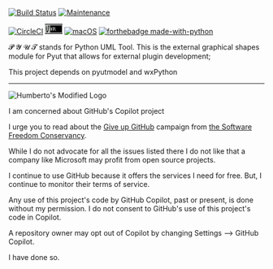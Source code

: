 
[![Build Status](https://app.travis-ci.com/hasii2011/ogl.svg?branch=master)](https://app.travis-ci.com/hasii2011/ogl)
[![Maintenance](https://img.shields.io/badge/Maintained%3F-yes-green.svg)](https://GitHub.com/Naereen/StrapDown.js/graphs/commit-activity)

[![CircleCI](https://dl.circleci.com/status-badge/img/gh/hasii2011/ogl/tree/master.svg?style=svg)](https://dl.circleci.com/status-badge/redirect/gh/hasii2011/ogl/tree/master)
<img width="34" height="20" src="./ogl/resources/img/agpl-license-web-badge-version-2.png"/> 
[![macOS](https://svgshare.com/i/ZjP.svg)](https://svgshare.com/i/ZjP.svg)
[![forthebadge made-with-python](http://ForTheBadge.com/images/badges/made-with-python.svg)](https://www.python.org/)

𝓟 𝓨 𝓤 𝓣 stands for Python UML Tool. This is the external graphical shapes module for Pyut
that allows for external plugin development;

This project depends on pyutmodel and wxPython


------


![Humberto's Modified Logo](https://raw.githubusercontent.com/wiki/hasii2011/gittodoistclone/images/SillyGitHub.png)

I am concerned about GitHub's Copilot project



I urge you to read about the
[Give up GitHub](https://GiveUpGitHub.org) campaign from
[the Software Freedom Conservancy](https://sfconservancy.org).

While I do not advocate for all the issues listed there I do not like that
a company like Microsoft may profit from open source projects.

I continue to use GitHub because it offers the services I need for free.  But, I continue
to monitor their terms of service.

Any use of this project's code by GitHub Copilot, past or present, is done
without my permission.  I do not consent to GitHub's use of this project's
code in Copilot.

A repository owner may opt out of Copilot by changing Settings --> GitHub Copilot.

I have done so.
